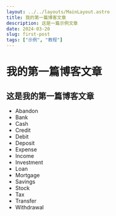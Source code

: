 ```yaml
---
layout: ../../layouts/MainLayout.astro
title: 我的第一篇博客文章
description: 这是一篇示例文章
date: 2024-03-20
slug: first-post
tags: ["示例", "教程"]
---
```


# 我的第一篇博客文章

## 这是我的第一篇博客文章

- Abandon
- Bank
- Cash
- Credit
- Debit
- Deposit
- Expense
- Income
- Investment
- Loan
- Mortgage
- Savings
- Stock
- Tax
- Transfer
- Withdrawal
